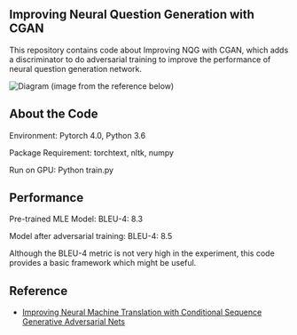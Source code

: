 ## Improving Neural Question Generation with CGAN

This repository contains code about Improving NQG with CGAN, which adds a discriminator to do adversarial training to improve the performance of neural question generation network.

![Diagram](img/nqg_cgan.jpg)
(image from the reference below)

## About the Code

Environment: Pytorch 4.0, Python 3.6 

Package Requirement: torchtext, nltk, numpy

Run on GPU: Python train.py

## Performance

Pre-trained MLE Model: BLEU-4: 8.3

Model after adversarial training: BLEU-4: 8.5

Although the BLEU-4 metric is not very high in the experiment, this code provides a basic framework which might be useful.

## Reference
- [Improving Neural Machine Translation with Conditional Sequence Generative Adversarial Nets](https://arxiv.org/pdf/1703.04887.pdf)

